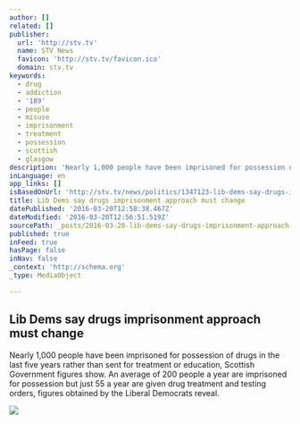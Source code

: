 ```yaml
---
author: []
related: []
publisher:
  url: 'http://stv.tv'
  name: STV News
  favicon: 'http://stv.tv/favicon.ico'
  domain: stv.tv
keywords:
  - drug
  - addiction
  - '189'
  - people
  - misuse
  - imprisonment
  - treatment
  - possession
  - scottish
  - glasgow
description: 'Nearly 1,000 people have been imprisoned for possession of drugs in the last five years rather than sent for treatment or education, Scottish Government figures show. An average of 200 people a year are imprisoned for possession but just 55 a year are given drug treatment and testing orders, figures obtained by the Liberal Democrats reveal.'
inLanguage: en
app_links: []
isBasedOnUrl: 'http://stv.tv/news/politics/1347123-lib-dems-say-drugs-imprisonment-approach-must-change/'
title: Lib Dems say drugs imprisonment approach must change
datePublished: '2016-03-20T12:58:38.467Z'
dateModified: '2016-03-20T12:56:51.519Z'
sourcePath: _posts/2016-03-20-lib-dems-say-drugs-imprisonment-approach-must-change.md
published: true
inFeed: true
hasPage: false
inNav: false
_context: 'http://schema.org'
_type: MediaObject

---
```

<article style=""><h1>Lib Dems say drugs imprisonment approach must change</h1><p>Nearly 1,000 people have been imprisoned for possession of drugs in the last five years rather than sent for treatment or education, Scottish Government figures show. An average of 200 people a year are imprisoned for possession but just 55 a year are given drug treatment and testing orders, figures obtained by the Liberal Democrats reveal.</p><img src="http://files.stv.tv/imagebase/340/w384xh216xmFit/340705-willie-rennie-at-scotdecides.jpg" /></article>